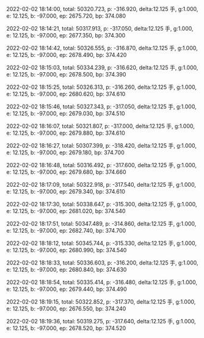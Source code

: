 2022-02-02 18:14:00, total: 50320.723, p: -316.920, delta:12.125 手, g:1.000, e: 12.125, b: -97.000, ep: 2675.720, bp: 374.080

2022-02-02 18:14:21, total: 50317.913, p: -317.050, delta:12.125 手, g:1.000, e: 12.125, b: -97.000, ep: 2677.350, bp: 374.300

2022-02-02 18:14:42, total: 50326.555, p: -316.870, delta:12.125 手, g:1.000, e: 12.125, b: -97.000, ep: 2678.490, bp: 374.420

2022-02-02 18:15:03, total: 50334.239, p: -316.620, delta:12.125 手, g:1.000, e: 12.125, b: -97.000, ep: 2678.500, bp: 374.390

2022-02-02 18:15:25, total: 50326.313, p: -316.260, delta:12.125 手, g:1.000, e: 12.125, b: -97.000, ep: 2680.620, bp: 374.610

2022-02-02 18:15:46, total: 50327.343, p: -317.050, delta:12.125 手, g:1.000, e: 12.125, b: -97.000, ep: 2679.030, bp: 374.510

2022-02-02 18:16:07, total: 50321.807, p: -317.000, delta:12.125 手, g:1.000, e: 12.125, b: -97.000, ep: 2679.880, bp: 374.610

2022-02-02 18:16:27, total: 50307.399, p: -318.420, delta:12.125 手, g:1.000, e: 12.125, b: -97.000, ep: 2679.180, bp: 374.700

2022-02-02 18:16:48, total: 50316.492, p: -317.600, delta:12.125 手, g:1.000, e: 12.125, b: -97.000, ep: 2679.680, bp: 374.660

2022-02-02 18:17:09, total: 50322.918, p: -317.540, delta:12.125 手, g:1.000, e: 12.125, b: -97.000, ep: 2679.340, bp: 374.610

2022-02-02 18:17:30, total: 50338.647, p: -315.300, delta:12.125 手, g:1.000, e: 12.125, b: -97.000, ep: 2681.020, bp: 374.540

2022-02-02 18:17:51, total: 50347.489, p: -314.860, delta:12.125 手, g:1.000, e: 12.125, b: -97.000, ep: 2682.740, bp: 374.700

2022-02-02 18:18:12, total: 50345.744, p: -315.330, delta:12.125 手, g:1.000, e: 12.125, b: -97.000, ep: 2680.990, bp: 374.540

2022-02-02 18:18:33, total: 50336.603, p: -316.200, delta:12.125 手, g:1.000, e: 12.125, b: -97.000, ep: 2680.840, bp: 374.630

2022-02-02 18:18:54, total: 50335.414, p: -316.480, delta:12.125 手, g:1.000, e: 12.125, b: -97.000, ep: 2679.440, bp: 374.490

2022-02-02 18:19:15, total: 50322.852, p: -317.370, delta:12.125 手, g:1.000, e: 12.125, b: -97.000, ep: 2676.550, bp: 374.240

2022-02-02 18:19:36, total: 50319.275, p: -317.640, delta:12.125 手, g:1.000, e: 12.125, b: -97.000, ep: 2678.520, bp: 374.520